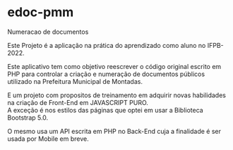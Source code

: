 # edoc-pmm
Numeracao de documentos

Este Projeto é a aplicação na prática do aprendizado como aluno no IFPB-2022.

Este aplicativo tem como objetivo reescrever o código original escrito em PHP para controlar a criação e numeração de documentos públicos utilizado na Prefeitura Municipal de Montadas.

E um projeto com propositos de treinamento em adquirir novas habilidades na criação de Front-End em JAVASCRIPT PURO.  
A exceção é nos estilos das páginas que optei em usar a Biblioteca Bootstrap 5.0.

O mesmo usa um API escrita em PHP no Back-End cuja a finalidade é ser usada por Mobile em breve.
